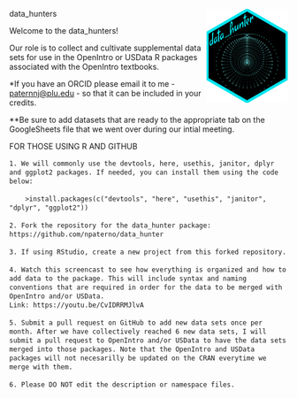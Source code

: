 data_hunters <a href="https://www.openintro.org/"><img src="man/figures/data_hunter.png" align="right" height="170"></a>

Welcome to the data_hunters!

Our role is to collect and cultivate supplemental data sets for use in the OpenIntro or USData R packages associated with the OpenIntro textbooks. 

*If you have an ORCID please email it to me - paternnj@plu.edu - so that it can be included in your credits.

**Be sure to add datasets that are ready to the appropriate tab on the GoogleSheets file that we went over during our intial meeting.

FOR THOSE USING R AND GITHUB

	1. We will commonly use the devtools, here, usethis, janitor, dplyr and ggplot2 packages. If needed, you can install them using the code below:

		>install.packages(c("devtools", "here", "usethis", "janitor", "dplyr", "ggplot2"))

	2. Fork the repository for the data_hunter package: https://github.com/npaterno/data_hunter
	
	3. If using RStudio, create a new project from this forked repository. 

	4. Watch this screencast to see how everything is organized and how to add data to the package. This will include syntax and naming conventions that are required in order for the data to be merged with OpenIntro and/or USData.
	Link: https://youtu.be/CvIDRRMJlvA

	5. Submit a pull request on GitHub to add new data sets once per month. After we have collectively reached 6 new data sets, I will submit a pull request to OpenIntro and/or USData to have the data sets merged into those packages. Note that the OpenIntro and USData packages will not necesarilly be updated on the CRAN everytime we merge with them. 

	6. Please DO NOT edit the description or namespace files.

